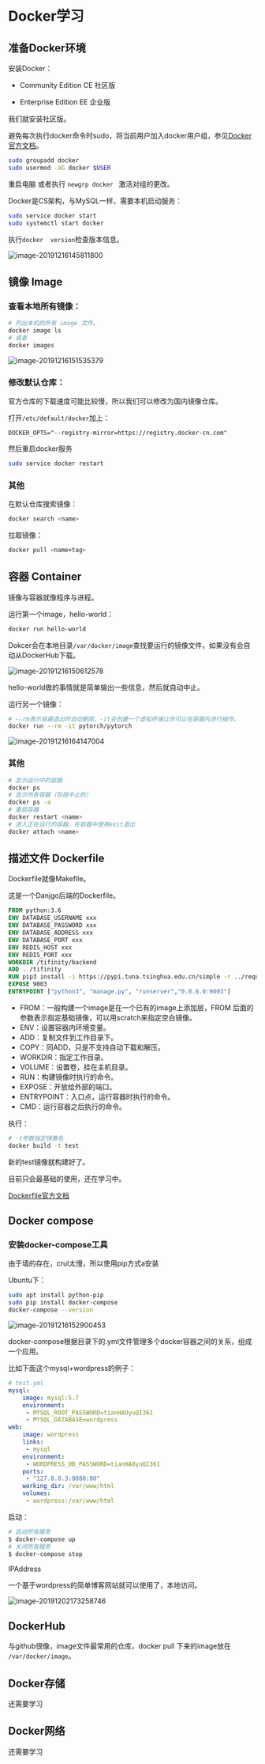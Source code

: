 # Docker学习

## 准备Docker环境

安装Docker：

- Community Edition CE 社区版

- Enterprise Edition  EE 企业版

我们就安装社区版。

避免每次执行docker命令时sudo，将当前用户加入docker用户组，参见[Docker官方文档](https://docs.docker.com/install/linux/linux-postinstall/#manage-docker-as-a-non-root-user)。

~~~bash
sudo groupadd docker
sudo usermod -aG docker $USER
~~~

重启电脑 或者执行 `newgrp docker ` 激活对组的更改。

Docker是CS架构，与MySQL一样，需要本机启动服务：

~~~bash
sudo service docker start
sudo systemctl start docker
~~~

执行`docker  version`检查版本信息。

![image-20191216145811800](https://github.com/Tifinity/MyImage/raw/master/ServiceComputing/hw11/image-20191216145811800.png)

## 镜像 Image

### 查看本地所有镜像：

~~~bash
# 列出本机的所有 image 文件。
docker image ls
# 或者
docker images
~~~

![image-20191216151535379](https://github.com/Tifinity/MyImage/raw/master/ServiceComputing/hw11/image-20191216151535379.png)

### 修改默认仓库：

官方仓库的下载速度可能比较慢，所以我们可以修改为国内镜像仓库。

打开`/etc/default/docker`加上：

~~~
DOCKER_OPTS="--registry-mirror=https://registry.docker-cn.com"
~~~

然后重启docker服务

~~~bash
sudo service docker restart
~~~

### 其他

在默认仓库搜索镜像：

~~~bash
docker search <name>
~~~

拉取镜像：

~~~bash
docker pull <name+tag>
~~~



## 容器 Container

镜像与容器就像程序与进程。

运行第一个image，hello-world：

~~~bash
docker run hello-world
~~~

Dokcer会在本地目录`/var/docker/image`查找要运行的镜像文件，如果没有会自动从DockerHub下载。

![image-20191216150612578](https://github.com/Tifinity/MyImage/raw/master/ServiceComputing/hw11/image-20191216150612578.png)

hello-world做的事情就是简单输出一些信息，然后就自动中止。

运行另一个镜像：

~~~bash
# --rm表示容器退出时自动删除，-it会创建一个虚拟终端让你可以在容器内进行操作。
docker run --rm -it pytorch/pytorch
~~~

![image-20191216164147004](https://github.com/Tifinity/MyImage/raw/master/ServiceComputing/hw11/image-20191216164147004.png)

###  其他

~~~bash
# 显示运行中的容器
docker ps
# 显示所有容器（包括中止的）
docker ps -a
# 重启容器
docker restart <name>
# 进入正在运行的容器，在容器中使用exit退出
docker attach <name>
~~~



## 描述文件 Dockerfile

Dockerfile就像Makefile。

这是一个Danjgo后端的Dockerfile。

~~~dockerfile
FROM python:3.6
ENV DATABASE_USERNAME xxx
ENV DATABASE_PASSWORD xxx
ENV DATABASE_ADDRESS xxx
ENV DATABASE_PORT xxx
ENV REDIS_HOST xxx
ENV REDIS_PORT xxx
WORKDIR /tifinity/backend
ADD . /tifinity
RUN pip3 install -i https://pypi.tuna.tsinghua.edu.cn/simple -r ../requirements.txt
EXPOSE 9003
ENTRYPOINT ["python3", "manage.py", "runserver","0.0.0.0:9003"]
~~~

- FROM：一般构建一个image是在一个已有的image上添加层，FROM 后面的参数表示指定基础镜像，可以用scratch来指定空白镜像。
- ENV：设置容器内环境变量。
- ADD：复制文件到工作目录下。
- COPY：同ADD，只是不支持自动下载和解压。
- WORKDIR：指定工作目录。
- VOLUME：设置卷，挂在主机目录。
- RUN：构建镜像时执行的命令。
- EXPOSE：开放给外部的端口。
- ENTRYPOINT：入口点，运行容器时执行的命令。
- CMD：运行容器之后执行的命令。

执行：

~~~bash
# -t参数指定镜像名
docker build -t test
~~~

新的test镜像就构建好了。

目前只会最基础的使用，还在学习中。

[Dockerfile官方文档](https://docs.docker.com/engine/reference/builder/)



## Docker compose

### 安装docker-compose工具

由于墙的存在，crul太慢，所以使用pip方式a安装

Ubuntu下：

~~~bash
sudo apt install python-pip
sudo pip install docker-compose
docker-compose --version
~~~

![image-20191216152900453](https://github.com/Tifinity/MyImage/raw/master/ServiceComputing/hw11/image-20191216152900453.png)

docker-compose根据目录下的.yml文件管理多个docker容器之间的关系，组成一个应用。

比如下面这个mysql+wordpress的例子：

~~~yaml
# test.yml
mysql:
    image: mysql:5.7
    environment:
     - MYSQL_ROOT_PASSWORD=tianHAOyuQI361
     - MYSQL_DATABASE=wordpress
web:
    image: wordpress
    links:
     - mysql
    environment:
     - WORDPRESS_DB_PASSWORD=tianHAOyuQI361
    ports:
     - "127.0.0.3:8080:80"
    working_dir: /var/www/html
    volumes:
     - wordpress:/var/www/html
~~~

启动：

~~~bash
# 启动所有服务
$ docker-compose up
# 关闭所有服务
$ docker-compose stop
~~~

IPAddress

一个基于wordpress的简单博客网站就可以使用了，本地访问。

![image-20191202173258746](https://github.com/Tifinity/MyImage/raw/master/ServiceComputing/hw11/image-20191202173258746.png)



## DockerHub

与github很像，image文件最常用的仓库，docker pull 下来的image放在 `/var/docker/image`。

## Docker存储

还需要学习

## Docker网络

还需要学习